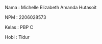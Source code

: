 Nama    : Michelle Elizabeth Amanda Hutasoit

NPM     : 2206028573

Kelas   : PBP C

Hobi    : Tidur